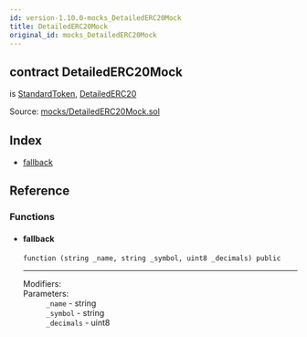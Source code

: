 ```yaml
---
id: version-1.10.0-mocks_DetailedERC20Mock
title: DetailedERC20Mock
original_id: mocks_DetailedERC20Mock
---
```


<div class="contract-doc"><div class="contract"><h2 class="contract-header"><span class="contract-kind">contract</span> DetailedERC20Mock</h2><p class="base-contracts"><span>is</span> <a href="token_ERC20_StandardToken.html">StandardToken</a><span>, </span><a href="token_ERC20_DetailedERC20.html">DetailedERC20</a></p><div class="source">Source: <a href="https://github.com/OpenZeppelin/zeppelin-solidity/blob/v1.10.0/contracts/mocks/DetailedERC20Mock.sol" target="_blank">mocks/DetailedERC20Mock.sol</a></div></div><div class="index"><h2>Index</h2><ul><li><a href="mocks_DetailedERC20Mock.html#">fallback</a></li></ul></div><div class="reference"><h2>Reference</h2><div class="functions"><h3>Functions</h3><ul><li><div class="item function"><span id="fallback" class="anchor-marker"></span><h4 class="name">fallback</h4><div class="body"><code class="signature">function <strong></strong><span>(string _name, string _symbol, uint8 _decimals) </span><span>public </span></code><hr/><dl><dt><span class="label-modifiers">Modifiers:</span></dt><dd></dd><dt><span class="label-parameters">Parameters:</span></dt><dd><div><code>_name</code> - string</div><div><code>_symbol</code> - string</div><div><code>_decimals</code> - uint8</div></dd></dl></div></div></li></ul></div></div></div>
